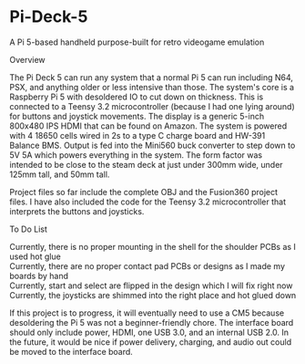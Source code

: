 # Pi-Deck-5
A Pi 5-based handheld purpose-built for retro videogame emulation

Overview

The Pi Deck 5 can run any system that a normal Pi 5 can run including N64, PSX, and anything older or less intensive than those. The system's core is a Raspberry Pi 5 with desoldered IO to cut down on thickness. This is connected to a Teensy 3.2 microcontroller (because I had one lying around) for buttons and joystick movements. The display is a generic 5-inch 800x480 IPS HDMI that can be found on Amazon. The system is powered with 4 18650 cells wired in 2s to a type C charge board and HW-391 Balance BMS. Output is fed into the Mini560 buck converter to step down to 5V 5A which powers everything in the system. 
The form factor was intended to be close to the steam deck at just under 300mm wide, under 125mm tall, and 50mm tall. 

Project files so far include the complete OBJ and the Fusion360 project files. I have also included the code for the Teensy 3.2 microcontroller that interprets the buttons and joysticks. 

To Do List

Currently, there is no proper mounting in the shell for the shoulder PCBs as I used hot glue  
Currently, there are no proper contact pad PCBs or designs as I made my boards by hand  
Currently, start and select are flipped in the design which I will fix right now  
Currently, the joysticks are shimmed into the right place and hot glued down  

If this project is to progress, it will eventually need to use a CM5 because desoldering the Pi 5 was not a beginner-friendly chore. The interface board should only include power, HDMI, one USB 3.0, and an internal USB 2.0. In the future, it would be nice if power delivery, charging, and audio out could be moved to the interface board. 
